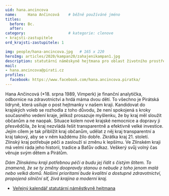 ```yaml
---
uid: hana.ancincova
name:     Hana Ančincová  	# běžně používáné jméno
titles:
  before: Bc.
  after:
category:                   # kategorie: clenove
- krajsti-zastupitele
ord_krajsti-zastupitele: 1

img: people/hana-ancincova.jpg   # 165 x 220
heroImg: articles/2020/kampan20/zahajenikampan1.jpg
description: statutární náměskyně hejtmana pro oblast životního prostředí a zemědělství, rozvoj venkova, neziskový sektor a sociální politiku # kratký popis, max 160 znaků
mail:
- hana.ancincova@pirati.cz
profiles:
  facebook: https://www.facebook.com/hana.ancincova.piratka/
---
```


Hana Ančincová (*18. srpna 1989, Vimperk) je finanční analytička, odbornice na zdravotnictví a hrdá máma dvou dětí. To všechno je Pirátská lídryně, která usiluje o post hejtmanky v našem kraji. Kandidovat do krajských voleb se rozhodla z toho důvodu, že není spokojená s kroky současného vedení kraje, jelikož prosazuje myšlenku, že by kraj měl sloužit občanům a ne naopak. Situace kolem nové krajské nemocnice a dopravy ji přesvědčila, že kraj nezvládá řešit transparentně a efektivně velké investice. Jejím cílem je tak přiblížit kraj občanům, udělat z něj kraj transparentní a kraj takový, aby se v něm každému žilo dobře. Zkrátka kraj 21. století. Zlínský kraj potřebuje péči a zaslouží si změnu k lepšímu. Ve Zlínském kraji má velmi ráda jeho historii, tradice a Baťův odkaz. Veškerý svůj volný čas věnuje svým dětem a Pirátům.

*Dám Zlínskému kraji potřebnou péči a budu jej řídit s čistým štítem. To znamená, že se ty změny doopravdy stanou a nebude z toho jenom malá nebo velká domů. Našimi prioritami bude kvalitní a dostupné zdravotnictví, propojená silniční síť, živá krajina a moderní kraj.*

* [Veřejný kalendář statutární náměstkyně hejtmana](https://mail.kr-zlinsky.cz/owa/calendar/0554bffb9cf54f7d88ffefd6f25f4977@kr-zlinsky.cz/8b7b82edc63741a89f10c57be7a2a22518088348677357990337/calendar.html)


